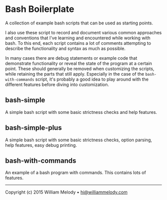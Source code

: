 Bash Boilerplate
================

A collection of example bash scripts that can be used as starting points.

I also use these script to record and document various common approaches and
conventions that I've learning and encountered while working with bash. To this
end, each script contains a lot of comments attempting to describe the
functionality and syntax as much as possible.

In many cases there are debug statements or example code that demonstrate
functionality or reveal the state of the program at a certain point. These
should generally be removed when customizing the scripts, while retaining the
parts that still apply. Especially in the case of the `bash-with-commands`
script, it's probably a good idea to play around with the different features
before diving into customization.

## bash-simple

A simple bash script with some basic strictness checks and help features.

## bash-simple-plus

A simple bash script with some basic strictness checks, option parsing,
help features, easy debug printing.

## bash-with-commands

An example of a bash program with commands. This contains lots of features.

---

Copyright (c) 2015 William Melody • hi@williammelody.com
